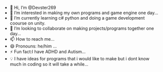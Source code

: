 - 👋 Hi, I’m @Devster269
- 👀 I’m interested in making my own programs and game engine one day...
- 🌱 I’m currently learning c# python and doing a game development coourse on unity.
- 💞️ I’m looking to collaborate on making projects/programs together one day...
- 📫 How to reach me...
- 😄 Pronouns: he/him ...
- ⚡ Fun fact:I have ADHD and Autism...
- 💡 I have ideas for programs that i would like to make but i dont know much in coding so it will take a while...
<!---
Devster269/Devster269 is a ✨ special ✨ repository because its `README.md` (this file) appears on your GitHub profile.
You can click the Preview link to take a look at your changes.
--->
